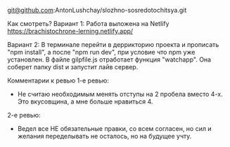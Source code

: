 git@github.com:AntonLushchay/slozhno-sosredotochitsya.git

Как смотреть?
Вариант 1:
Работа выложена на Netlify https://brachistochrone-lerning.netlify.app/

Вариант 2:
В терминале перейти в деррикторию проекта и прописать "npm install", а после "npm run dev", при условие что npm уже установлен.
В файле gilpfile.js отработает функция "watchapp". Она соберет папку dist и запустит лайв сервер.

Комментарии к ревью
1-е ревью:

-   Не считаю необходимым менять отступы на 2 пробела вместо 4-х. Это вкусовщина, а мне больше нравиться 4.

2-е ревью:

-   Ведел все НЕ обязательные правки, со всем согласен, но сил и желания переделывать не осталось, но на будущее учту.
